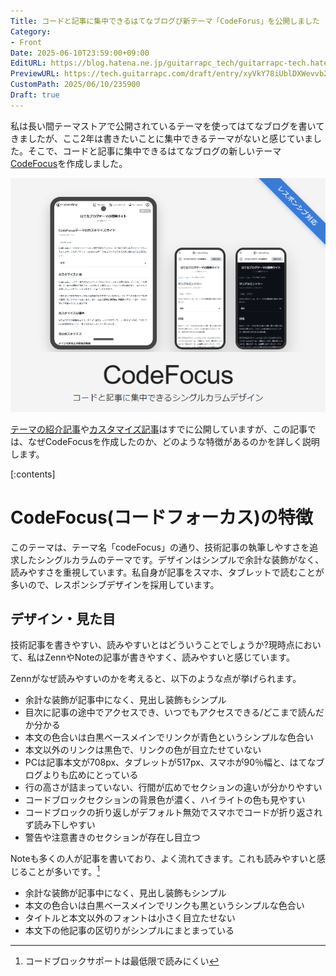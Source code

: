 ```yaml
---
Title: コードと記事に集中できるはてなブログび新テーマ「CodeForus」を公開しました
Category:
- Front
Date: 2025-06-10T23:59:00+09:00
EditURL: https://blog.hatena.ne.jp/guitarrapc_tech/guitarrapc-tech.hatenablog.com/atom/entry/6802418398468556065
PreviewURL: https://tech.guitarrapc.com/draft/entry/xyVkY78iUblDXWevvb2g4nPHIhk
CustomPath: 2025/06/10/235900
Draft: true
---
```


私は長い間テーマストアで公開されているテーマを使ってはてなブログを書いてきましたが、ここ2年は書きたいことに集中できるテーマがないと感じていました。そこで、コードと記事に集中できるはてなブログの新しいテーマ[CodeFocus](https://blog.hatena.ne.jp/-/store/theme/6802418398435013379)を作成しました。

![CodeFocus](image.png)

[テーマの紹介記事](https://codefocus.hatenablog.jp/entry/2025/05/17/015533)や[カスタマイズ記事](https://codefocus.hatenablog.jp/entry/2025/05/20/221750)はすでに公開していますが、この記事では、なぜCodeFocusを作成したのか、どのような特徴があるのかを詳しく説明します。

[:contents]

# CodeFocus(コードフォーカス)の特徴

このテーマは、テーマ名「codeFocus」の通り、技術記事の執筆しやすさを追求したシングルカラムのテーマです。デザインはシンプルで余計な装飾がなく、読みやすさを重視しています。私自身が記事をスマホ、タブレットで読むことが多いので、レスポンシブデザインを採用しています。

## デザイン・見た目

技術記事を書きやすい、読みやすいとはどういうことでしょうか?現時点において、私はZennやNoteの記事が書きやすく、読みやすいと感じています。

Zennがなぜ読みやすいのかを考えると、以下のような点が挙げられます。

- 余計な装飾が記事中になく、見出し装飾もシンプル
- 目次に記事の途中でアクセスでき、いつでもアクセスできる/どこまで読んだか分かる
- 本文の色合いは白黒ベースメインでリンクが青色というシンプルな色合い
- 本文以外のリンクは黒色で、リンクの色が目立たせていない
- PCは記事本文が708px、タブレットが517px、スマホが90％幅と、はてなブログよりも広めにとっている
- 行の高さが詰まっていない、行間が広めでセクションの違いが分かりやすい
- コードブロックセクションの背景色が濃く、ハイライトの色も見やすい
- コードブロックの折り返しがデフォルト無効でスマホでコードが折り返されず読み下しやすい
- 警告や注意書きのセクションが存在し目立つ

Noteも多くの人が記事を書いており、よく流れてきます。これも読みやすいと感じることが多いです。[^1]

- 余計な装飾が記事中になく、見出し装飾もシンプル
- 本文の色合いは白黒ベースメインでリンクも黒というシンプルな色合い
- タイトルと本文以外のフォントは小さく目立たせない
- 本文下の他記事の区切りがシンプルにまとまっている



[^1]: コードブロックサポートは最低限で読みにくい
